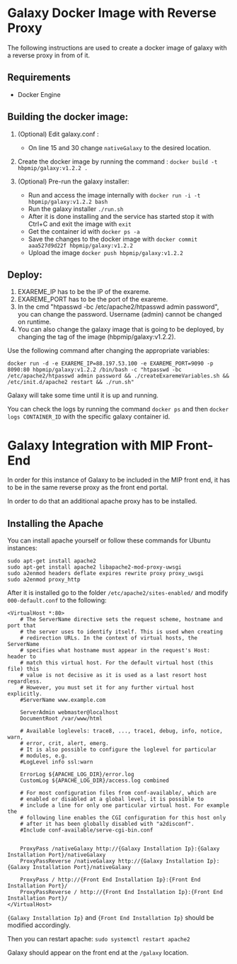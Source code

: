 # Galaxy Docker Image with Reverse Proxy

The following instructions are used to create a docker image of galaxy with a reverse proxy in from of it.

## Requirements

  - Docker Engine

## Building the docker image:

1. (Optional) Edit galaxy.conf :
	- On line 15 and 30 change ```nativeGalaxy``` to the desired location.

2. Create the docker image by running the command :
	```docker build -t hbpmip/galaxy:v1.2.2 . ```

3. (Optional) Pre-run the galaxy installer:
	- Run and access the image internally with ```docker run -i -t hbpmip/galaxy:v1.2.2 bash```
	- Run the galaxy installer ```./run.sh ```
	- After it is done installing and the service has started stop it with Ctrl+C and exit the image with ```exit```
	- Get the container id with ```docker ps -a```
	- Save the changes to the docker image with ```docker commit aaa527d9d22f hbpmip/galaxy:v1.2.2```
	- Upload the image ```docker push hbpmip/galaxy:v1.2.2```

## Deploy:

1. EXAREME_IP has to be the IP of the exareme.
2. EXAREME_PORT has to be the port of the exareme.
3. In the cmd "htpasswd -bc /etc/apache2/htpasswd admin password", you can change the password. Username (admin) cannot be changed on runtime.
4. You can also change the galaxy image that is going to be deployed, by changing the tag of the image (hbpmip/galaxy:v1.2.2).

Use the following command after changing the appropriate variables:
```
docker run -d -e EXAREME_IP=88.197.53.100 -e EXAREME_PORT=9090 -p 8090:80 hbpmip/galaxy:v1.2.2 /bin/bash -c "htpasswd -bc /etc/apache2/htpasswd admin password && ./createExaremeVariables.sh && /etc/init.d/apache2 restart && ./run.sh"
```

Galaxy will take some time until it is up and running.

You can check the logs by running the command ```docker ps```  and then ```docker logs CONTAINER_ID``` with the specific galaxy container id.

# Galaxy Integration with MIP Front-End

In order for this instance of Galaxy to be included in the MIP front end, it has to be in the same reverse proxy as the front end portal.

In order to do that an additional apache proxy has to be installed.

## Installing the Apache

You can install apache yourself or follow these commands for Ubuntu instances:

```
sudo apt-get install apache2
sudo apt-get install apache2 libapache2-mod-proxy-uwsgi
sudo a2enmod headers deflate expires rewrite proxy proxy_uwsgi
sudo a2enmod proxy_http
```

After it is installed go to the folder ```/etc/apache2/sites-enabled/``` and modify ```000-default.conf``` to the following:

```
<VirtualHost *:80>
	# The ServerName directive sets the request scheme, hostname and port that
	# the server uses to identify itself. This is used when creating
	# redirection URLs. In the context of virtual hosts, the ServerName
	# specifies what hostname must appear in the request's Host: header to
	# match this virtual host. For the default virtual host (this file) this
	# value is not decisive as it is used as a last resort host regardless.
	# However, you must set it for any further virtual host explicitly.
	#ServerName www.example.com

	ServerAdmin webmaster@localhost
	DocumentRoot /var/www/html

	# Available loglevels: trace8, ..., trace1, debug, info, notice, warn,
	# error, crit, alert, emerg.
	# It is also possible to configure the loglevel for particular
	# modules, e.g.
	#LogLevel info ssl:warn

	ErrorLog ${APACHE_LOG_DIR}/error.log
	CustomLog ${APACHE_LOG_DIR}/access.log combined

	# For most configuration files from conf-available/, which are
	# enabled or disabled at a global level, it is possible to
	# include a line for only one particular virtual host. For example the
	# following line enables the CGI configuration for this host only
	# after it has been globally disabled with "a2disconf".
	#Include conf-available/serve-cgi-bin.conf


	ProxyPass /nativeGalaxy http://{Galaxy Installation Ip}:{Galaxy Installation Port}/nativeGalaxy
	ProxyPassReverse /nativeGalaxy http://{Galaxy Installation Ip}:{Galaxy Installation Port}/nativeGalaxy

	ProxyPass / http://{Front End Installation Ip}:{Front End Installation Port}/
	ProxyPassReverse / http://{Front End Installation Ip}:{Front End Installation Port}/
</VirtualHost>
```
```{Galaxy Installation Ip}``` and ```{Front End Installation Ip}``` should be modified accordingly.


Then you can restart apache: ```sudo systemctl restart apache2```

Galaxy should appear on the front end at the ```/galaxy``` location.
